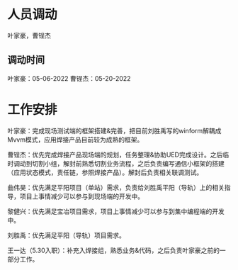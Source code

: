 # 人员调动
叶家豪，曹锃杰

## 调动时间
叶家豪：05-06-2022
曹锃杰：05-20-2022

# 工作安排 
叶家豪：完成现场测试端的框架搭建&完善，把目前刘胜禹写的winform解耦成Mvvm模式，应用焊接产品目前较为成熟的框架。

曹锃杰：优先完成焊接产品现场端的规划，任务整理&协助UED完成设计。之后临时调动到切割小组，解封前熟悉切割业务流程，之后负责编写通信小框架的搭建（应用状态模式，责任链，参照焊接产品）。解封后负责相关联调测试。

曲伟昊：优先满足平阳项目（单站）需求，负责给刘胜禹平阳（导轨）上的相关指导，项目上事情减少可以参与到现场端的开发中。

黎健兴：优先满足宝冶项目需求，项目上事情减少可以参与到集中编程端的开发中。

刘胜禹：优先满足平阳（导轨）项目需求。

王一达（5.30入职）：补充入焊接组，熟悉业务&代码，之后负责叶家豪之前的一部分工作。